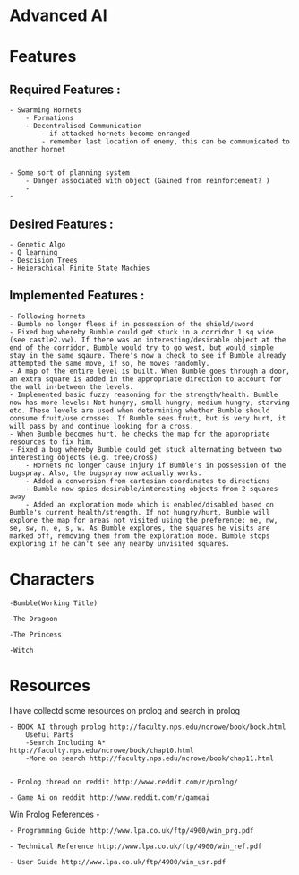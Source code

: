 Advanced AI
=============                                                

																	   
Features
========
																	   
Required Features :
-------------------
	- Swarming Hornets
		- Formations
		- Decentralised Communication
			- if attacked hornets become enranged
			- remember last location of enemy, this can be communicated to another hornet
		
		
	- Some sort of planning system
		- Danger associated with object (Gained from reinforcement? )
		- 
	- 

Desired Features :
------------------
	- Genetic Algo
	- Q learning
	- Descision Trees
	- Heierachical Finite State Machies

Implemented Features :
------------------
	- Following hornets
 	- Bumble no longer flees if in possession of the shield/sword
  	- Fixed bug whereby Bumble could get stuck in a corridor 1 sq wide (see castle2.vw). If there was an interesting/desirable object at the end of the corridor, Bumble would try to go west, but would simple stay in the same sqaure. There's now a check to see if Bumble already attempted the same move, if so, he moves randomly.
	- A map of the entire level is built. When Bumble goes through a door, an extra square is added in the appropriate direction to account for the wall in-between the levels.
 	- Implemented basic fuzzy reasoning for the strength/health. Bumble now has more levels: Not hungry, small hungry, medium hungry, starving etc. These levels are used when determining whether Bumble should consume fruit/use crosses. If Bumble sees fruit, but is very hurt, it will pass by and continue looking for a cross.
  	- When Bumble becomes hurt, he checks the map for the appropriate resources to fix him.
   	- Fixed a bug whereby Bumble could get stuck alternating between two interesting objects (e.g. tree/cross)
    	- Hornets no longer cause injury if Bumble's in possession of the bugspray. Also, the bugspray now actually works.
     	- Added a conversion from cartesian coordinates to directions
      	- Bumble now spies desirable/interesting objects from 2 squares away
        - Added an exploration mode which is enabled/disabled based on Bumble's current health/strength. If not hungry/hurt, Bumble will explore the map for areas not visited using the preference: ne, nw, se, sw, n, e, s, w. As Bumble explores, the squares he visits are marked off, removing them from the exploration mode. Bumble stops exploring if he can't see any nearby unvisited squares.

Characters
==========

	-Bumble(Working Title)
	
	-The Dragoon
	
	-The Princess
	
	-Witch 
	
	
	
																	   
Resources
========

I have collectd some resources on prolog and search in prolog

	- BOOK AI through prolog http://faculty.nps.edu/ncrowe/book/book.html
		Useful Parts
		-Search Including A* http://faculty.nps.edu/ncrowe/book/chap10.html
		-More on search http://faculty.nps.edu/ncrowe/book/chap11.html
	
	
	- Prolog thread on reddit http://www.reddit.com/r/prolog/
	
	- Game Ai on reddit http://www.reddit.com/r/gameai

Win Prolog References - 
	
	- Programming Guide http://www.lpa.co.uk/ftp/4900/win_prg.pdf

	- Technical Reference http://www.lpa.co.uk/ftp/4900/win_ref.pdf
	
	- User Guide http://www.lpa.co.uk/ftp/4900/win_usr.pdf
	
	